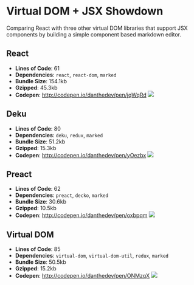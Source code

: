 # Virtual DOM + JSX Showdown
Comparing React with three other virtual DOM libraries that support JSX components by building a simple component based markdown editor.

## React
* __Lines of Code__: 61
* __Dependencies__: `react`, `react-dom`, `marked`
* __Bundle Size__: 154.1kb
* __Gzipped__: 45.3kb
* __Codepen__: http://codepen.io/danthedev/pen/jqWqRd
![](http://dab1nmslvvntp.cloudfront.net/wp-content/uploads/2016/03/1458057687react-flamegraph.png)

## Deku
* __Lines of Code__: 80
* __Dependencies__: `deku`, `redux`, `marked`
* __Bundle Size__: 51.2kb
* __Gzipped__: 15.3kb
* __Codepen__: http://codepen.io/danthedev/pen/yOezbx
![](http://dab1nmslvvntp.cloudfront.net/wp-content/uploads/2016/03/1458057722deku-flamegraph.png)

## Preact
* __Lines of Code__: 62
* __Dependencies__: `preact`, `decko`, `marked`
* __Bundle Size__: 30.6kb
* __Gzipped__: 10.5kb
* __Codepen__: http://codepen.io/danthedev/pen/oxbpqm
![](http://dab1nmslvvntp.cloudfront.net/wp-content/uploads/2016/03/1458057699preact-flamegraph.png)

## Virtual DOM
* __Lines of Code__: 85
* __Dependencies__: `virtual-dom`, `virtual-dom-util`, `redux`, `marked`
* __Bundle Size__: 50.5kb
* __Gzipped__: 15.2kb
* __Codepen__: http://codepen.io/danthedev/pen/ONMzqX
![](http://dab1nmslvvntp.cloudfront.net/wp-content/uploads/2016/03/1458057712vdom-flamegraph.png)


